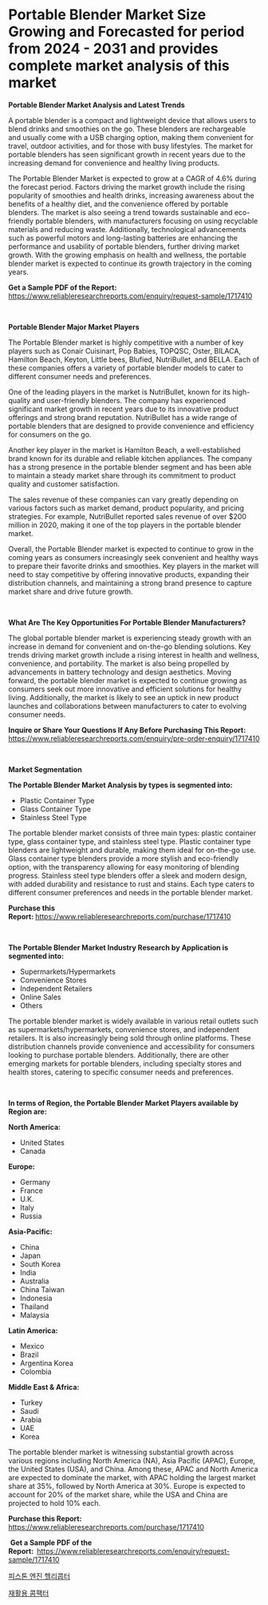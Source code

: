 <p><h1>Portable Blender Market Size Growing and Forecasted for period from 2024 - 2031 and provides complete market analysis of this market</h1></p><p><strong>Portable Blender Market Analysis and Latest Trends</strong></p>
<p><p>A portable blender is a compact and lightweight device that allows users to blend drinks and smoothies on the go. These blenders are rechargeable and usually come with a USB charging option, making them convenient for travel, outdoor activities, and for those with busy lifestyles. The market for portable blenders has seen significant growth in recent years due to the increasing demand for convenience and healthy living products.</p><p>The Portable Blender Market is expected to grow at a CAGR of 4.6% during the forecast period. Factors driving the market growth include the rising popularity of smoothies and health drinks, increasing awareness about the benefits of a healthy diet, and the convenience offered by portable blenders. The market is also seeing a trend towards sustainable and eco-friendly portable blenders, with manufacturers focusing on using recyclable materials and reducing waste. Additionally, technological advancements such as powerful motors and long-lasting batteries are enhancing the performance and usability of portable blenders, further driving market growth. With the growing emphasis on health and wellness, the portable blender market is expected to continue its growth trajectory in the coming years.</p></p>
<p><strong>Get a Sample PDF of the Report:&nbsp;</strong> <a href="https://www.reliableresearchreports.com/enquiry/request-sample/1717410">https://www.reliableresearchreports.com/enquiry/request-sample/1717410</a></p>
<p>&nbsp;</p>
<p><strong>Portable Blender Major Market Players</strong></p>
<p><p>The Portable Blender market is highly competitive with a number of key players such as Conair Cuisinart, Pop Babies, TOPQSC, Oster, BILACA, Hamilton Beach, Keyton, Little bees, Blufied, NutriBullet, and BELLA. Each of these companies offers a variety of portable blender models to cater to different consumer needs and preferences.</p><p>One of the leading players in the market is NutriBullet, known for its high-quality and user-friendly blenders. The company has experienced significant market growth in recent years due to its innovative product offerings and strong brand reputation. NutriBullet has a wide range of portable blenders that are designed to provide convenience and efficiency for consumers on the go.</p><p>Another key player in the market is Hamilton Beach, a well-established brand known for its durable and reliable kitchen appliances. The company has a strong presence in the portable blender segment and has been able to maintain a steady market share through its commitment to product quality and customer satisfaction.</p><p>The sales revenue of these companies can vary greatly depending on various factors such as market demand, product popularity, and pricing strategies. For example, NutriBullet reported sales revenue of over $200 million in 2020, making it one of the top players in the portable blender market.</p><p>Overall, the Portable Blender market is expected to continue to grow in the coming years as consumers increasingly seek convenient and healthy ways to prepare their favorite drinks and smoothies. Key players in the market will need to stay competitive by offering innovative products, expanding their distribution channels, and maintaining a strong brand presence to capture market share and drive future growth.</p></p>
<p>&nbsp;</p>
<p><strong>What Are The Key Opportunities For Portable Blender Manufacturers?</strong></p>
<p><p>The global portable blender market is experiencing steady growth with an increase in demand for convenient and on-the-go blending solutions. Key trends driving market growth include a rising interest in health and wellness, convenience, and portability. The market is also being propelled by advancements in battery technology and design aesthetics. Moving forward, the portable blender market is expected to continue growing as consumers seek out more innovative and efficient solutions for healthy living. Additionally, the market is likely to see an uptick in new product launches and collaborations between manufacturers to cater to evolving consumer needs.</p></p>
<p><strong>Inquire or Share Your Questions If Any Before Purchasing This Report:</strong> <a href="https://www.reliableresearchreports.com/enquiry/pre-order-enquiry/1717410">https://www.reliableresearchreports.com/enquiry/pre-order-enquiry/1717410</a></p>
<p>&nbsp;</p>
<p><strong>Market Segmentation</strong></p>
<p><strong>The Portable Blender Market Analysis by types is segmented into:</strong></p>
<p><ul><li>Plastic Container Type</li><li>Glass Container Type</li><li>Stainless Steel Type</li></ul></p>
<p><p>The portable blender market consists of three main types: plastic container type, glass container type, and stainless steel type. Plastic container type blenders are lightweight and durable, making them ideal for on-the-go use. Glass container type blenders provide a more stylish and eco-friendly option, with the transparency allowing for easy monitoring of blending progress. Stainless steel type blenders offer a sleek and modern design, with added durability and resistance to rust and stains. Each type caters to different consumer preferences and needs in the portable blender market.</p></p>
<p><strong>Purchase this Report:&nbsp;</strong><a href="https://www.reliableresearchreports.com/purchase/1717410">https://www.reliableresearchreports.com/purchase/1717410</a></p>
<p>&nbsp;</p>
<p><strong>The Portable Blender Market Industry Research by Application is segmented into:</strong></p>
<p><ul><li>Supermarkets/Hypermarkets</li><li>Convenience Stores</li><li>Independent Retailers</li><li>Online Sales</li><li>Others</li></ul></p>
<p><p>The portable blender market is widely available in various retail outlets such as supermarkets/hypermarkets, convenience stores, and independent retailers. It is also increasingly being sold through online platforms. These distribution channels provide convenience and accessibility for consumers looking to purchase portable blenders. Additionally, there are other emerging markets for portable blenders, including specialty stores and health stores, catering to specific consumer needs and preferences.</p></p>
<p>&nbsp;</p>
<p><strong>In terms of Region, the Portable Blender Market Players available by Region are:</strong></p>
<p>
    <p> <strong> North America: </strong>
        <ul>
            <li>United States</li>
            <li>Canada</li>
        </ul>
        </p> 
    <p> <strong> Europe: </strong>
        <ul>
            <li>Germany</li>
            <li>France</li>
            <li>U.K.</li>
            <li>Italy</li>
            <li>Russia</li>
        </ul>
        </p> 
    <p> <strong> Asia-Pacific: </strong>
        <ul>
            <li>China</li>
            <li>Japan</li>
            <li>South Korea</li>
            <li>India</li>
            <li>Australia</li>
            <li>China Taiwan</li>
            <li>Indonesia</li>
            <li>Thailand</li>
            <li>Malaysia</li>
        </ul>
        </p> 
    <p> <strong> Latin America: </strong>
        <ul>
            <li>Mexico</li>
            <li>Brazil</li>
            <li>Argentina Korea</li>
            <li>Colombia</li>
        </ul>
        </p> 
    <p> <strong> Middle East & Africa: </strong>
        <ul>
            <li>Turkey</li>
            <li>Saudi</li>
            <li>Arabia</li>
            <li>UAE</li>
            <li>Korea</li>
        </ul>
    </p>
    </p>
<p><p>The portable blender market is witnessing substantial growth across various regions including North America (NA), Asia Pacific (APAC), Europe, the United States (USA), and China. Among these, APAC and North America are expected to dominate the market, with APAC holding the largest market share at 35%, followed by North America at 30%. Europe is expected to account for 20% of the market share, while the USA and China are projected to hold 10% each.</p></p>
<p><strong>Purchase this Report: </strong><a href="https://www.reliableresearchreports.com/purchase/1717410">https://www.reliableresearchreports.com/purchase/1717410</a></p>
<p>&nbsp;<strong>Get a Sample PDF of the Report:&nbsp;&nbsp;</strong><a href="https://www.reliableresearchreports.com/enquiry/request-sample/1717410">https://www.reliableresearchreports.com/enquiry/request-sample/1717410</a></p>
<p><strong></strong></p>
<p><p><a href="https://medium.com/@koleledner/%ED%94%BC%EC%8A%A4%ED%86%A4-%EC%97%94%EC%A7%84-%ED%97%AC%EB%A6%AC%EC%BD%A5%ED%84%B0-%EC%8B%9C%EC%9E%A5-%EA%B7%9C%EB%AA%A8%EB%8A%94-%EC%84%B8%EA%B3%84-%EC%82%B0%EC%97%85%EC%97%90%EC%84%9C-%EC%B5%9C%EC%A0%81%EC%9D%98-%EB%A7%88%EC%BC%80%ED%8C%85-%EC%B1%84%EB%84%90%EC%9D%84-%EB%B3%B4%EC%97%AC%EC%A4%8D%EB%8B%88%EB%8B%A4-662ff029e200">피스톤 엔진 헬리콥터</a></p><p><a href="https://medium.com/@alexemumu2022/%EC%9E%AC%ED%99%9C%EC%9A%A9-%EC%95%95%EC%B6%95%EA%B8%B0-%EC%8B%9C%EC%9E%A5%EC%9D%80-%EC%8B%9C%EC%9E%A5-%EC%A0%90%EC%9C%A0%EC%9C%A8-%EC%8B%9C%EC%9E%A5-%EB%8F%99%ED%96%A5-%EB%B0%8F-%EC%8B%9C%EC%9E%A5-%EC%84%B1%EC%9E%A5%EC%97%90-%EA%B4%80%ED%95%9C-%EC%A0%95%EB%B3%B4%EB%A5%BC-%EC%A0%9C%EA%B3%B5%ED%95%A9%EB%8B%88%EB%8B%A4-8ef0c66229fa">재활용 콤팩터</a></p></p>